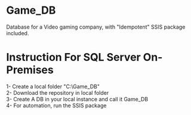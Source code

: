 # Game_DB
 Database for a Video gaming company, with "Idempotent" SSIS package included. 


# Instruction For SQL Server On-Premises
1- Create a local folder "C:\Game_DB" <br />
2- Download the repository in local folder <br />
3- Create A DB in your local instance and call it Game_DB <br />
4- For automation, run the SSIS package <br />